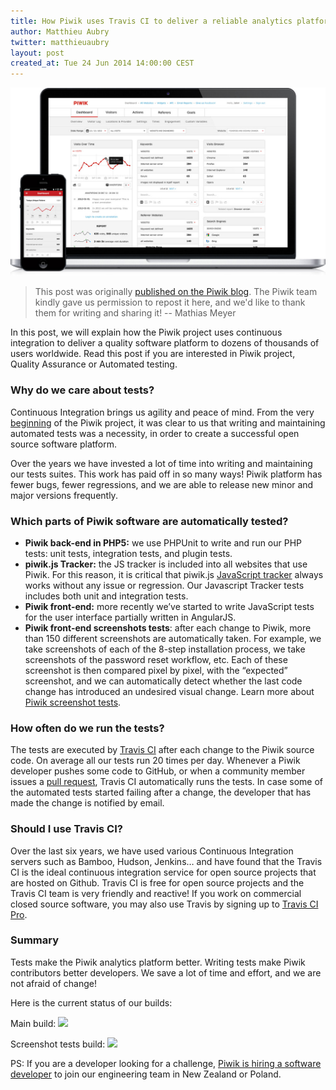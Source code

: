 ```yaml
---
title: How Piwik uses Travis CI to deliver a reliable analytics platform to the community
author: Matthieu Aubry
twitter: matthieuaubry
layout: post
created_at: Tue 24 Jun 2014 14:00:00 CEST
---
```

![](/images/piwik_app.jpg)

> This post was originally [published on the Piwik
> blog](http://piwik.org/blog/2014/05/piwik-use-travis-ci-ship-analytics-platform-works/).
> The Piwik team kindly gave us permission to repost it here, and we'd like to
> thank them for writing and sharing it! -- Mathias Meyer

In this post, we will explain how the Piwik project uses continuous integration
to deliver a quality software platform to dozens of thousands of users
worldwide. Read this post if you are interested in Piwik project, Quality
Assurance or Automated testing.

### Why do we care about tests?

Continuous Integration brings us agility and peace of mind. From the very
[beginning](http://piwik.org/history/) of the Piwik project, it was clear to us
that writing and maintaining automated tests was a necessity, in order to create
a successful open source software platform.

Over the years we have invested a lot of time into writing and maintaining our
tests suites. This work has paid off in so many ways! Piwik platform has fewer
bugs, fewer regressions, and we are able to release new minor and major versions
frequently.

### Which parts of Piwik software are automatically tested?

* **Piwik back-end in PHP5:** we use PHPUnit to write and run our PHP tests: unit
tests, integration tests, and plugin tests.
* **piwik.js Tracker:** the JS tracker is included into all websites that use Piwik.
For this reason, it is critical that piwik.js [JavaScript
tracker](http://developer.piwik.org/api-reference/tracking-javascript) always works
without any issue or regression. Our Javascript Tracker tests includes both unit
and integration tests.
* **Piwik front-end:** more recently we’ve started to write JavaScript tests for the
user interface partially written in AngularJS.
* **Piwik front-end screenshots tests**: after each change to Piwik, more than 150
different screenshots are automatically taken. For example, we take screenshots
of each of the 8-step installation process, we take screenshots of the password
reset workflow, etc. Each of these screenshot is then compared pixel by pixel,
with the “expected” screenshot, and we can automatically detect whether the last
code change has introduced an undesired visual change. Learn more about [Piwik
screenshot
tests](http://piwik.org/blog/2013/10/our-latest-improvement-to-qa-screenshot-testing/).

### How often do we run the tests?

The tests are executed by [Travis CI](https://travis-ci.org/piwik/piwik) after each change to the Piwik source code.
On average all our tests run 20 times per day. Whenever a Piwik developer pushes
some code to GitHub, or when a community member issues a [pull request](http://developer.piwik.org/guides/contributing-to-piwik-core), Travis CI
automatically runs the tests. In case some of the automated tests started
failing after a change, the developer that has made the change is notified by
email.

### Should I use Travis CI?

Over the last six years, we have used various Continuous Integration servers
such as Bamboo, Hudson, Jenkins… and have found that the Travis CI is the ideal
continuous integration service for open source projects that are hosted on
Github. Travis CI is free for open source projects and the Travis CI team is
very friendly and reactive! If you work on commercial closed source software,
you may also use Travis by signing up to [Travis CI Pro](https://travis-ci.com).

### Summary

Tests make the Piwik analytics platform better. Writing tests make Piwik
contributors better developers. We save a lot of time and effort, and we are not
afraid of change!

Here is the current status of our builds:

Main build: [![](https://travis-ci.org/piwik/piwik.png?branch=master)](https://travis-ci.org/piwik/piwik)

Screenshot tests build: [![](https://travis-ci.org/piwik/piwik-ui-tests.png?branch=master)](https://travis-ci.org/piwik/piwik-ui-tests)

PS: If you are a developer looking for a challenge, [Piwik is hiring a software
developer](http://piwik.org/blog/2014/05/piwik-expanding-seeking-talented-software-engineer-new-zealand-poland/) to join our engineering team in New Zealand or Poland.

